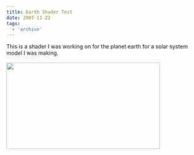 ```yaml
---
title: Earth Shader Test
date: 2007-11-22
tags:
  - 'archive'
---
```


This is a shader I was working on for the planet earth for a solar system model I was making.<br /><br /><a onblur="try {parent.deselectBloggerImageGracefully();} catch(e) {}" href="http://3.bp.blogspot.com/_zdYMSK7YuAA/ScJNCUhBSJI/AAAAAAAAFL8/2fqKDtSd78A/s1600-h/test_render_earth_moon.jpg"><img style="float:left; margin:0 10px 10px 0;cursor:pointer; cursor:hand;width: 400px; height: 225px;" src="http://3.bp.blogspot.com/_zdYMSK7YuAA/ScJNCUhBSJI/AAAAAAAAFL8/2fqKDtSd78A/s400/test_render_earth_moon.jpg" border="0" alt="" id="BLOGGER_PHOTO_ID_5314895212512888978" /></a>
